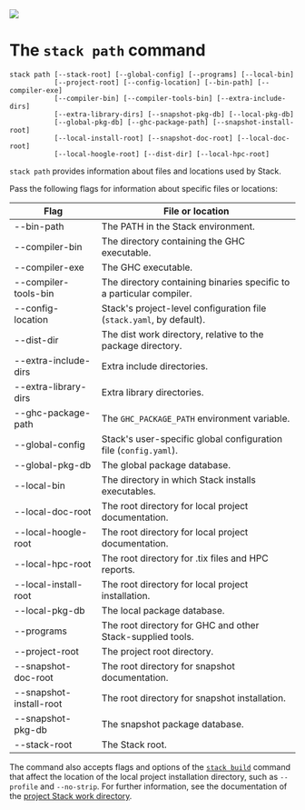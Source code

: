<div class="hidden-warning"><a href="https://docs.haskellstack.org/"><img src="https://cdn.jsdelivr.net/gh/commercialhaskell/stack/doc/img/hidden-warning.svg"></a></div>

# The `stack path` command

~~~text
stack path [--stack-root] [--global-config] [--programs] [--local-bin]
           [--project-root] [--config-location] [--bin-path] [--compiler-exe]
           [--compiler-bin] [--compiler-tools-bin] [--extra-include-dirs]
           [--extra-library-dirs] [--snapshot-pkg-db] [--local-pkg-db]
           [--global-pkg-db] [--ghc-package-path] [--snapshot-install-root]
           [--local-install-root] [--snapshot-doc-root] [--local-doc-root]
           [--local-hoogle-root] [--dist-dir] [--local-hpc-root]
~~~

`stack path` provides information about files and locations used by Stack.

Pass the following flags for information about specific files or locations:

|Flag                   |File or location                                      |
|-----------------------|------------------------------------------------------|
|--bin-path             |The PATH in the Stack environment.                    |
|--compiler-bin         |The directory containing the GHC executable.          |
|--compiler-exe         |The GHC executable.                                   |
|--compiler-tools-bin   |The directory containing binaries specific to a particular compiler.|
|--config-location      |Stack's project-level configuration file (`stack.yaml`, by default).|
|--dist-dir             |The dist work directory, relative to the package directory.|
|--extra-include-dirs   |Extra include directories.                            |
|--extra-library-dirs   |Extra library directories.                            |
|--ghc-package-path     |The `GHC_PACKAGE_PATH` environment variable.          |
|--global-config        |Stack's user-specific global configuration file (`config.yaml`).|
|--global-pkg-db        |The global package database.                          |
|--local-bin            |The directory in which Stack installs executables.    |
|--local-doc-root       |The root directory for local project documentation.   |
|--local-hoogle-root    |The root directory for local project documentation.   |
|--local-hpc-root       |The root directory for .tix files and HPC reports.    |
|--local-install-root   |The root directory for local project installation.    |
|--local-pkg-db         |The local package database.                           |
|--programs             |The root directory for GHC and other Stack-supplied tools.|
|--project-root         |The project root directory.|
|--snapshot-doc-root    |The root directory for snapshot documentation.        |
|--snapshot-install-root|The root directory for snapshot installation.         |
|--snapshot-pkg-db      |The snapshot package database.                        |
|--stack-root           |The Stack root.                                       |

The command also accepts flags and options of the
[`stack build`](build_command.md#flags-affecting-ghcs-behaviour) command that
affect the location of the local project installation directory, such as
`--profile` and `--no-strip`. For further information, see the documentation of
the [project Stack work directory](../topics/stack_work.md).
